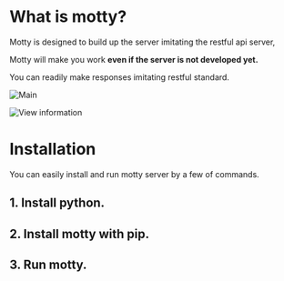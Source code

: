 # What is motty?
Motty is designed to build up the server imitating the restful api server, 

Motty will make you work **even if the server is not developed yet.**

You can readily make responses imitating restful standard.

![Main](../master/app/static/images/github/main.png)

![View information](../master/app/static/images/github/detail.png)


# Installation
You can easily install and run motty server by a few of commands.

## 1. Install python.


## 2. Install motty with pip.

## 3. Run motty.
